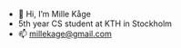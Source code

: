 - 👋 Hi, I’m Mille Kåge
- 5th year CS student at KTH in Stockholm
- 📫 millekage@gmail.com

<!---
Wolframe107/Wolframe107 is a ✨ special ✨ repository because its `README.md` (this file) appears on your GitHub profile.
You can click the Preview link to take a look at your changes.
--->

